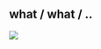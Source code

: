 ## what / what / ..
![](http://github-profile-summary-cards.vercel.app/api/cards/stats?username=KusakinEgor&theme=github_dark)
